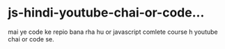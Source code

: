# js-hindi-youtube-chai-or-code...
mai ye code ke repio bana rha hu or javascript comlete course h youtube chai or code se.
